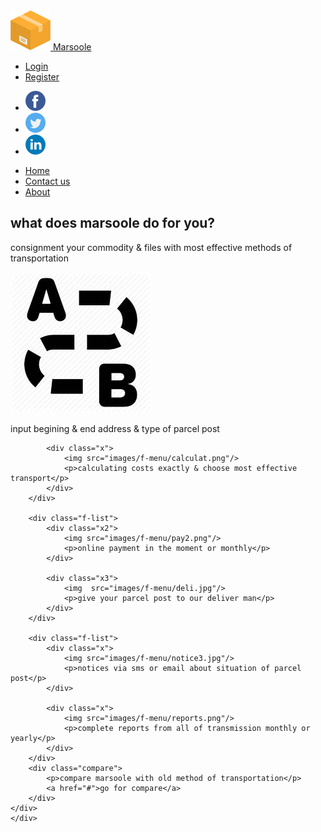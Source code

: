 <!DOCTYPE html>
<html lang="en">
<head>
    <meta charset="UTF-8">
    <title>Marsoole</title>
    <link href="css/styles.css" media="all" rel="stylesheet" />
</head>
<body>
    <div class="header">
        <div class="wrapper clearfix">
            <div class="navigation clearfix">
                <a href="#" class="site-logo">
                    <img src="images/logo-color-64px.png"/>
                    Marsoole
                </a>
                <ul class="clearfix">
                    <li><a href="#">Login</a></li>
                    <li><a href="#">Register</a></li>
                </ul>
            </div>
            <ul class="social-networks clearfix">
                <li><a href="#"><img src="images/social/facebook.png" /></a></li>
                <li><a href="#"><img src="images/social/twitter.png" /></a></li>
                <li><a href="#"><img src="images/social/linkedin.png" /></a></li>
            </ul>
        </div>
    </div>
    <div class="top-menu">
        <ul class="wrapper">
            <li><a href="#">Home</a></li>
            <li><a href="#">Contact us</a></li>
            <li><a href="#">About</a></li>
        </ul>
    </div>
    <div class="features-menu">
    <div class="wrapper clearfix">
        <div class="features">
            <h2 class="fh">what does marsoole do for you?</h2>
            <p class="fp">consignment your commodity & files with most effective methods of transportation</p>
        </div>
        <div class="f-list">
            <div class="x">
              <img src="images/f-menu/path.jpg"/>
              <p>input begining & end address & type of parcel post</p>
            </div>

            <div class="x">
                <img src="images/f-menu/calculat.png"/>
                <p>calculating costs exactly & choose most effective transport</p>
            </div>
        </div>

        <div class="f-list">
            <div class="x2">
                <img src="images/f-menu/pay2.png"/>
                <p>online payment in the moment or monthly</p>
            </div>

            <div class="x3">
                <img  src="images/f-menu/deli.jpg"/>
                <p>give your parcel post to our deliver man</p>
            </div>
        </div>

        <div class="f-list">
            <div class="x">
                <img src="images/f-menu/notice3.jpg"/>
                <p>notices via sms or email about situation of parcel post</p>
            </div>

            <div class="x">
                <img src="images/f-menu/reports.png"/>
                <p>complete reports from all of transmission monthly or yearly</p>
            </div>
        </div>
        <div class="compare">
            <p>compare marsoole with old method of transportation</p>
            <a href="#">go for compare</a>
        </div>
    </div>
    </div>
</body>
</html>
